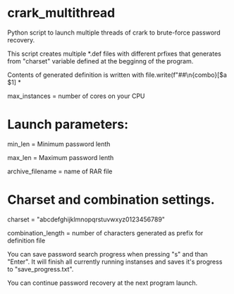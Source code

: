 # crark_multithread
Python script to launch multiple threads of crark to brute-force password recovery.

This script creates multiple *.def files with different prfixes that generates from "charset" variable defined at the begginng of the program.

Contents of generated definition is written with file.write(f"##\n{combo}[$a $1] *

max_instances = number of cores on your CPU

# Launch parameters:
min_len = Minimum password lenth

max_len = Maximum password lenth

archive_filename = name of RAR file

# Charset and combination settings.
charset = "abcdefghijklmnopqrstuvwxyz0123456789"

combination_length = number of characters generated as prefix for definition file

You can save password search progress when pressing "s" and than "Enter". It will finish all currently running instanses and saves it's progress to "save_progress.txt".

You can continue password recovery at the next program launch.
